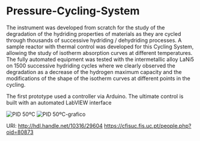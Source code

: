 # Pressure-Cycling-System
The instrument was developed from scratch for the study of the degradation of the hydriding properties of materials as they are cycled through thousands of successive hydriding / dehydriding processes. A sample reactor with thermal control was developed for this Cycling System, allowing the study of isotherm absorption curves at different temperatures. The fully automated equipment was tested with the intermetallic alloy LaNi5 on 1500 successive hydriding cycles where we clearly observed the degradation as a decrease of the hydrogen maximum capacity and the modifications of the shape of the isotherm curves at different points in the cycling.

The first prototype used a controller via Arduino.
The ultimate control is built with an automated LabVIEW interface


![PID 50ºC](https://user-images.githubusercontent.com/21969268/193791484-2cd07840-b4a0-45ad-a473-9c1aa37e0a7e.JPG)
![PID 50ºC-grafico](https://user-images.githubusercontent.com/21969268/193791517-fabb9fdd-be13-4207-8ba8-c8b649100052.JPG)

URI: 	http://hdl.handle.net/10316/29604
https://cfisuc.fis.uc.pt/people.php?oid=80873
